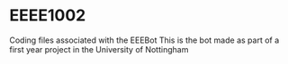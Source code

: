 # EEEE1002
Coding files associated with the EEEBot
This is the bot made as part of a first year project in the University of Nottingham
